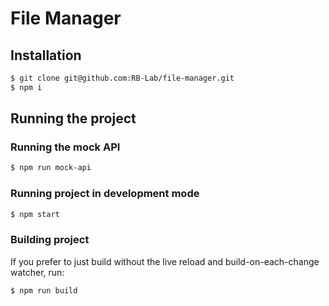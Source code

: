 
# File Manager

## Installation

```bash
$ git clone git@github.com:RB-Lab/file-manager.git
$ npm i
```

## Running the project

### Running the mock API

```bash
$ npm run mock-api
```

### Running project in development mode

```bash
$ npm start
```

### Building project
If you prefer to just build without the live reload and build-on-each-change watcher, run:

```bash
$ npm run build
```
